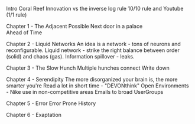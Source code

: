 Intro
	Coral Reef
	Innovation vs the inverse log rule
	10/10 rule and Youtube (1/1 rule)

Chapter 1 - The Adjacent Possible
	Next door in a palace	
	Ahead of Time

Chapter 2 - Liquid Networks
	An idea is a network - tons of neurons and reconfigurable.
	Liquid network - strike the right balance between order (solid) and chaos (gas).
	Information spillover - leaks.

Chapter 3 - The Slow Hunch
	Multiple hunches connect
	Write down

Chapter 4 - Serendipity
	The more disorganized your brain is, the more smarter you're
	Read a lot in short time - "DEVONthink"
	Open Environments - Nike use in non-competitive areas
	Emails to broad UserGroups

Chapter 5 - Error
	Error Prone History

Chapter 6 - Exaptation 